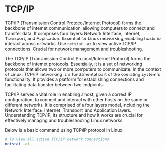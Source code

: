 # TCP/IP

TCP/IP (Transmission Control Protocol/Internet Protocol) forms the backbone of internet communication, allowing computers to connect and transfer data. It comprises four layers: Network Interface, Internet, Transport, and Application. Essential for Linux networking, enabling hosts to interact across networks. Use `netstat -at` to view active TCP/IP connections. Crucial for network management and troubleshooting.

The TCP/IP (Transmission Control Protocol/Internet Protocol) forms the backbone of internet protocols. Essentially, it is a set of networking protocols that allows two or more computers to communicate. In the context of Linux, TCP/IP networking is a fundamental part of the operating system's functionality. It provides a platform for establishing connections and facilitating data transfer between two endpoints.

TCP/IP serves a vital role in enabling a host, given a correct IP configuration, to connect and interact with other hosts on the same or different networks. It is comprised of a four layers model, including the Network Interface, Internet, Transport, and Application layers. Understanding TCP/IP, its structure and how it works are crucial for effectively managing and troubleshooting Linux networks. 

Below is a basic command using TCP/IP protocol in Linux:

```bash
# To view all active TCP/IP network connections
netstat -at
```